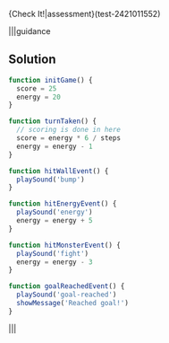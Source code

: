 
{Check It!|assessment}(test-2421011552)

|||guidance

## Solution
```javascript
function initGame() {
  score = 25
  energy = 20  
}

function turnTaken() {
  // scoring is done in here  
  score = energy * 6 / steps
  energy = energy - 1
}

function hitWallEvent() {
  playSound('bump')
}

function hitEnergyEvent() {
  playSound('energy')
  energy = energy + 5
}

function hitMonsterEvent() {
  playSound('fight')
  energy = energy - 3
}

function goalReachedEvent() {
  playSound('goal-reached')
  showMessage('Reached goal!')
}
```

|||